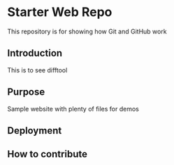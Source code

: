 # Starter Web Repo

This repository is for showing how Git and GitHub work

## Introduction

This is to see difftool

## Purpose

Sample website with plenty of files for demos

## Deployment

## How to contribute